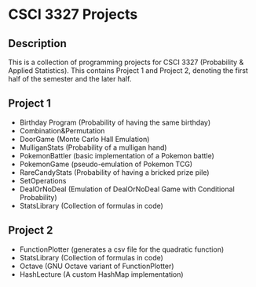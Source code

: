 # CSCI 3327 Projects

## Description

This is a collection of programming projects for CSCI 3327 (Probability & Applied Statistics).
This contains Project 1 and Project 2, denoting the first half of the semester and the later half.

## Project 1
- Birthday Program (Probability of having the same birthday)
- Combination&Permutation
- DoorGame (Monte Carlo Hall Emulation)
- MulliganStats (Probability of a mulligan hand)
- PokemonBattler (basic implementation of a Pokemon battle)
- PokemonGame (pseudo-emulation of Pokemon TCG)
- RareCandyStats (Probability of having a bricked prize pile)
- SetOperations
- DealOrNoDeal (Emulation of DealOrNoDeal Game with Conditional Probability)
- StatsLibrary (Collection of formulas in code)

## Project 2
- FunctionPlotter (generates a csv file for the quadratic function)
- StatsLibrary (Collection of formulas in code)
- Octave (GNU Octave variant of FunctionPlotter)
- HashLecture (A custom HashMap implementation)
